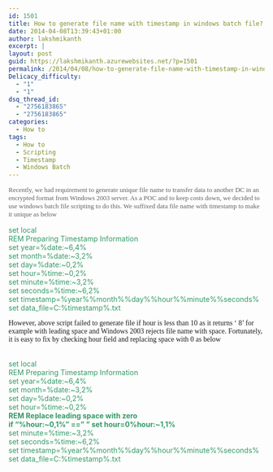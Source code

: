 ```yaml
---
id: 1501
title: How to generate file name with timestamp in windows batch file?
date: 2014-04-08T13:39:43+01:00
author: lakshmikanth
excerpt: |
layout: post
guid: https://lakshmikanth.azurewebsites.net/?p=1501
permalink: /2014/04/08/how-to-generate-file-name-with-timestamp-in-windows-batch-file/
Delicacy_difficulty:
  - "1"
  - "1"
dsq_thread_id:
  - "2756183865"
  - "2756183865"
categories:
  - How to
tags:
  - How to
  - Scripting
  - Timestamp
  - Windows Batch
---
```

<span id="lnum1" style="color: #606060;"><span style="font-size: small;"><span style="font-family: Verdana;">Recently, we had requirement to generate unique file name to transfer data to another DC in an encrypted format from Windows 2003 server. As a POC and to keep costs down, we decided to use windows batch file scripting to do this. We suffixed data file name with timestamp to make it unique as below</span></span></span>

<span style="color: #339966;">set local<br /> REM Preparing Timestamp Information<br /> set year=%date:~6,4%<br /> set month=%date:~3,2%<br /> set day=%date:~0,2%<br /> set hour=%time:~0,2%<br /> set minute=%time:~3,2%<br /> set seconds=%time:~6,2%<br /> set timestamp=%year%%month%%day%%hour%%minute%%seconds%<br /> set data_file=C:\%timestamp%.txt</span>

<span style="font-family: Verdana;">However, above script failed to generate file if hour is less than 10 as it returns ‘ 8’ for example with leading space and Windows 2003 rejects file name with space. Fortunately, it is easy to fix by checking hour field and replacing space with 0 as below</span>

<span style="color: #339966;"><br /> set local<br /> REM Preparing Timestamp Information<br /> set year=%date:~6,4%<br /> set month=%date:~3,2%<br /> set day=%date:~0,2%<br /> set hour=%time:~0,2%<br /> <b>REM Replace leading space with zero<br /> if &#8220;%hour:~0,1%&#8221; ==&#8221; &#8221; set hour=0%hour:~1,1%</b><br /> set minute=%time:~3,2%<br /> set seconds=%time:~6,2%<br /> set timestamp=%year%%month%%day%%hour%%minute%%seconds%<br /> set data_file=C:\%timestamp%.txt<br /> </span>